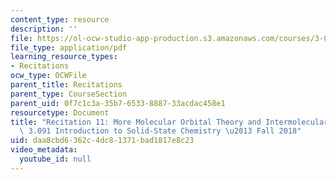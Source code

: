 ```yaml
---
content_type: resource
description: ''
file: https://ol-ocw-studio-app-production.s3.amazonaws.com/courses/3-091-introduction-to-solid-state-chemistry-fall-2018/daa8cbd6362c4dc81371bad1817e8c23_MIT3_091F18_REC11.pdf
file_type: application/pdf
learning_resource_types:
- Recitations
ocw_type: OCWFile
parent_title: Recitations
parent_type: CourseSection
parent_uid: 0f7c1c3a-35b7-6533-8887-33acdac458e1
resourcetype: Document
title: "Recitation 11: More Molecular Orbital Theory and Intermolecular Forces \u2013\
  \ 3.091 Introduction to Solid-State Chemistry \u2013 Fall 2018"
uid: daa8cbd6-362c-4dc8-1371-bad1817e8c23
video_metadata:
  youtube_id: null
---
```


